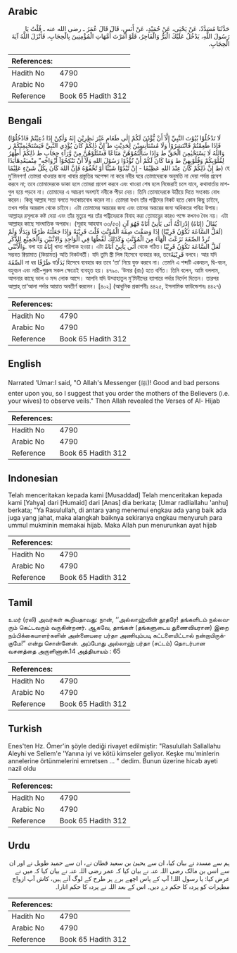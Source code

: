 ## Arabic


<div dir="rtl" lang="ar" style={{fontSize:'larger',backgroundColor:'#f8f9fa',padding:20}}>
حَدَّثَنَا مُسَدَّدٌ، عَنْ يَحْيَى، عَنْ حُمَيْدٍ، عَنْ أَنَسٍ، قَالَ قَالَ عُمَرُ ـ رضى الله عنه ـ قُلْتُ يَا رَسُولَ اللَّهِ، يَدْخُلُ عَلَيْكَ الْبَرُّ وَالْفَاجِرُ، فَلَوْ أَمَرْتَ أُمَّهَاتِ الْمُؤْمِنِينَ بِالْحِجَابِ، فَأَنْزَلَ اللَّهُ آيَةَ الْحِجَابِ‏.‏
</div>
<div style={{backgroundColor:'#f8f9fa',padding:20, marginBottom: 10}}><table> <thead> <tr> <th>References:</th> <th></th> </tr> </thead> <tbody><tr><td>Hadith No</td><td>4790</td></tr><tr><td>Arabic No</td><td>4790</td></tr><tr><td>Reference</td><td>Book 65 Hadith 312</td></tr></tbody></table></div>

## Bengali


<div dir="ltr" lang="bn" style={{fontSize:'larger',backgroundColor:'#f8f9fa',padding:20}}>
(لَا تَدْخُلُوْا بُيُوْتَ النَّبِيِّ إِلَّآ أَنْ يُّؤْذَنَ لَكُمْ إِلٰى طَعَامٍ غَيْرَ نٰظِرِيْنَ إِنٰهُ وَلٰكِنْ إِذَا دُعِيْتُمْ فَادْخُلُوْا فَإِذَا طَعِمْتُمْ فَانْتَشِرُوْا وَلَا مُسْتَأْنِسِيْنَ لِحَدِيْثٍ ط إِنَّ ذٰلِكُمْ كَانَ يُؤْذِي النَّبِيَّ فَيَسْتَحْيٰمِنْكُمْ ز وَاللهُ لَا يَسْتَحْيٰمِنَ الْحَقِّ ط وَإِذَا سَأَلْتُمُوْهُنَّ مَتَاعًا فَسْئَلُوْهُنَّ مِنْ وَّرَآءِ حِجَابٍ ط ذٰلِكُمْ أَطْهَرُ لِقُلُوْبِكُمْ وَقُلُوْبِهِنَّ ط وَمَا كَانَ لَكُمْ أَنْ تُؤْذُوْا رَسُوْلَ اللهِ وَلَآ أَنْ تَنْكِحُوْآ أَزْوَاجَه” مِنْمبَعْدِهٰٓأَبَدًا ط إِنَّ ذٰلِكُمْ كَانَ عِنْدَ اللهِ عَظِيْمًا - إِنْ تُبْدُوْا شَيْئًا أَوْ تُخْفُوْهُ فَإِنَّ اللهَ كَانَ بِكُلِّ شَيْءٍ عَلِيْمًا) হে মু’মিনগণ! তোমরা খাওয়ার জন্য খাবার প্রস্তুতির অপেক্ষা না করে নবীর ঘরে তোমাদেরকে অনুমতি না দেয়া পর্যন্ত প্রবেশ করবে না; তবে তোমাদেরকে ডাকা হলে তোমরা প্রবেশ করবে এবং খাওয়া শেষ হলে নিজেরাই চলে যাবে, কথাবার্তায় মাশগুল হয়ে পড়বে না। তোমাদের এ আচরণ অবশ্যই নবীকে পীড়া দেয়। তিনি তোমাদেরকে উঠিয়ে দিতে সংকোচ বোধ করেন। কিন্তু আল্লাহ সত্য বলতে সংকোচবোধ করেন না। তোমরা যখন তাঁর পত্নীদের নিকট হতে কোন কিছু চাইবে, তখন পর্দার অন্তরাল থেকে চাইবে। এটা তোমাদের অন্তরের জন্য এবং তাদের অন্তরের জন্য অধিকতর পবিত্র উপায়। আল্লাহর রসূলকে কষ্ট দেয়া এবং তাঁর মৃত্যুর পর তাঁর পত্নীদেরকে বিবাহ করা তোমাদের কারও পক্ষে কখনও বৈধ নয়। এটা আল্লাহর কাছে সাংঘাতিক অপরাধ। (সূরাহ আহযাব ৩৩/৫৩) يُقَالُ (إِنَاهُ) إِدْرَاكُهُ أَنَى يَأْنِيْ أَنَاةً فَهُوَ آنٍ (لَعَلَّ السَّاعَةَ تَكُوْنُ قَرِيْبًا) إِذَا وَصَفْتَ صِفَةَ الْمُؤَنَّثِ قُلْتَ قَرِيْبَةً وَإِذَا جَعَلْتَهُ ظَرْفًا وَبَدَلًا وَلَمْ تُرِدْ الصِّفَةَ نَزَعْتَ الْهَاءَ مِنَ الْمُؤَنَّثِ وَكَذَلِكَ لَفْظُهَا فِي الْوَاحِدِ وَالِاثْنَيْنِ وَالْجَمِيْعِ لِلذَّكَرِ وَالْأُنْثَى. বলা হয় إِنَاهُ খাদ্য পরিপাক হওয়া। এটা أَنَى يَأْنِيْ أَنَاةً থেকে গঠিত।لَعَلَّ السَّاعَةَ تَكُوْنُ قَرِيْبًا সম্ভবত ক্বিয়ামাত (কিয়ামত) অতি নিকটবর্তী। যদি তুমি স্ত্রী লিঙ্গ হিসেবে ব্যবহার কর, তবেقَرِيْبَةً বলবে। আর যদি الصِّفَةَ না ধর ظَرْفًا বাبَدَلًا হিসেবে ব্যবহার কর তবে ‘তা’ নিয়ে যুক্ত করবে না। তেমনি এ শব্দটি একবচন, দ্বি-বচন, বহুবচন এবং নারী-পুরুষ সকল ক্ষেত্রেই ব্যবহৃত হয়। ৪৭৯০. ‘উমার (রাঃ) হতে বর্ণিত। তিনি বলেন, আমি বললাম, আপনার কাছে ভাল ও মন্দ লোক আসে। আপনি যদি উম্মাহাতুল মু’মিনীদের ব্যাপারে পর্দার নির্দেশ দিতেন। তারপর আল্লাহ্ তা‘আলা পর্দার আয়াত অবতীর্ণ করলেন। [৪০২] (আধুনিক প্রকাশনীঃ ৪৪২৫, ইসলামিক ফাউন্ডেশনঃ ৪৪২৭)
</div>
<div style={{backgroundColor:'#f8f9fa',padding:20, marginBottom: 10}}><table> <thead> <tr> <th>References:</th> <th></th> </tr> </thead> <tbody><tr><td>Hadith No</td><td>4790</td></tr><tr><td>Arabic No</td><td>4790</td></tr><tr><td>Reference</td><td>Book 65 Hadith 312</td></tr></tbody></table></div>

## English


<div dir="ltr" lang="en" style={{fontSize:'larger',backgroundColor:'#f8f9fa',padding:20}}>
Narrated 'Umar:I said, "O Allah's Messenger (ﷺ)! Good and bad persons enter upon you, so I suggest that you order the mothers of the Believers (i.e. your wives) to observe veils." Then Allah revealed the Verses of Al- Hijab
</div>
<div style={{backgroundColor:'#f8f9fa',padding:20, marginBottom: 10}}><table> <thead> <tr> <th>References:</th> <th></th> </tr> </thead> <tbody><tr><td>Hadith No</td><td>4790</td></tr><tr><td>Arabic No</td><td>4790</td></tr><tr><td>Reference</td><td>Book 65 Hadith 312</td></tr></tbody></table></div>

## Indonesian


<div dir="ltr" lang="id" style={{fontSize:'larger',backgroundColor:'#f8f9fa',padding:20}}>
Telah menceritakan kepada kami [Musaddad] Telah menceritakan kepada kami [Yahya] dari [Humaid] dari [Anas] dia berkata; [Umar radliallahu 'anhu] berkata; "Ya Rasulullah, di antara yang menemui engkau ada yang baik ada juga yang jahat, maka alangkah baiknya sekiranya engkau menyuruh para ummul mukminin memakai hijab. Maka Allah pun menurunkan ayat hijab
</div>
<div style={{backgroundColor:'#f8f9fa',padding:20, marginBottom: 10}}><table> <thead> <tr> <th>References:</th> <th></th> </tr> </thead> <tbody><tr><td>Hadith No</td><td>4790</td></tr><tr><td>Arabic No</td><td>4790</td></tr><tr><td>Reference</td><td>Book 65 Hadith 312</td></tr></tbody></table></div>

## Tamil


<div dir="ltr" lang="ta" style={{fontSize:'larger',backgroundColor:'#f8f9fa',padding:20}}>
உமர் (ரலி) அவர்கள் கூறியதாவது: நான், ‘‘அல்லாஹ்வின் தூதரே! தங்களிடம் நல்லவரும் கெட்டவரும் வருகின்றனர். ஆகவே, தாங்கள் (தங்களுடைய துணைவியரான) இறை நம்பிக்கையாளர்களின் அன்னையரை பர்தா அணியும்படி கட்டளையிட்டால் நன்றாயிருக்குமே!” என்று சொன்னேன். அப்போது அல்லாஹ் பர்தா (சட்டம்) தொடர்பான வசனத்தை அருளினான்.14 அத்தியாயம் : 65
</div>
<div style={{backgroundColor:'#f8f9fa',padding:20, marginBottom: 10}}><table> <thead> <tr> <th>References:</th> <th></th> </tr> </thead> <tbody><tr><td>Hadith No</td><td>4790</td></tr><tr><td>Arabic No</td><td>4790</td></tr><tr><td>Reference</td><td>Book 65 Hadith 312</td></tr></tbody></table></div>

## Turkish


<div dir="ltr" lang="tr" style={{fontSize:'larger',backgroundColor:'#f8f9fa',padding:20}}>
Enes'ten Hz. Ömer'in şöyle dediği rivayet edilmiştir: "Rasulullah Sallallahu Aleyhi ve Sellem'e 'Yanına iyi ve kötü kimseler geliyor. Keşke mu'minlerin annelerine örtünmelerini emretsen ... " dedim. Bunun üzerine hicab ayeti nazil oldu
</div>
<div style={{backgroundColor:'#f8f9fa',padding:20, marginBottom: 10}}><table> <thead> <tr> <th>References:</th> <th></th> </tr> </thead> <tbody><tr><td>Hadith No</td><td>4790</td></tr><tr><td>Arabic No</td><td>4790</td></tr><tr><td>Reference</td><td>Book 65 Hadith 312</td></tr></tbody></table></div>

## Urdu


<div dir="rtl" lang="ur" style={{fontSize:'larger',backgroundColor:'#f8f9fa',padding:20}}>
ہم سے مسدد نے بیان کیا، ان سے یحییٰ بن سعید قطان نے، ان سے حمید طویل نے اور ان سے انس بن مالک رضی اللہ عنہ نے بیان کیا کہ عمر رضی اللہ عنہ نے بیان کیا کہ میں نے عرض کیا: یا رسول اللہ! آپ کے پاس اچھے برے ہر طرح کے لوگ آتے ہیں، کاش آپ ازواج مطہرات کو پردہ کا حکم دے دیں۔ اس کے بعد اللہ نے پردہ کا حکم اتارا۔
</div>
<div style={{backgroundColor:'#f8f9fa',padding:20, marginBottom: 10}}><table> <thead> <tr> <th>References:</th> <th></th> </tr> </thead> <tbody><tr><td>Hadith No</td><td>4790</td></tr><tr><td>Arabic No</td><td>4790</td></tr><tr><td>Reference</td><td>Book 65 Hadith 312</td></tr></tbody></table></div>